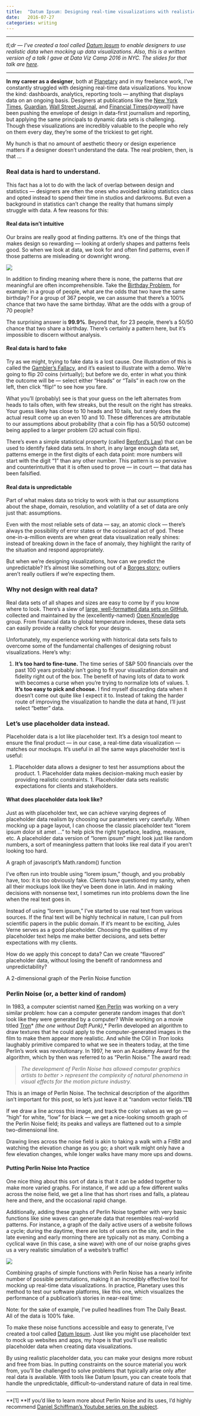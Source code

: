 ```yaml
---
title:  "Datum Ipsum: Designing real-time visualizations with realistic placeholder data"
date:   2016-07-27
categories: writing
---
```


*****

*tl;dr — I’ve created a tool called *[Datum Ipsum](http://datumipsum.com/)* to enable designers to use realistic data when mocking up data visualizations. Also, this is a written version of a talk I gave at Data Viz Camp 2016 in NYC. The slides for that talk are *[here](https://slides.com/matthewstrom/datumipsum)*.*

*****

**In my career as a designer**, both at [Planetary](http://planetary.io/) and in my freelance work, I’ve constantly struggled with designing real-time data visualizations. You know the kind: dashboards, analytics, reporting tools — anything that displays data on an ongoing basis. Designers at publications like the [New York Times](http://www.nytimes.com/section/upshot), [Guardian](http://www.theguardian.com/society/ng-interactive/2016/may/25/opioid-epidemic-overdose-deaths-map), [Wall Street Journal](http://graphics.wsj.com/3d-nasdaq/), and [Financial Times](http://blogs.ft.com/ftdata/2016/07/24/tour-de-france-2016-froome-sky-dominate-mountains-cavendish-sprinting-supremacy/)*(paywall)* have been pushing the envelope of design in data-first journalism and reporting, but applying the same principals to dynamic data sets is challenging. Though these visualizations are incredibly valuable to the people who rely on them every day, they’re some of the trickiest to get right.

My hunch is that no amount of aesthetic theory or design experience matters if a designer doesn’t understand the data. The real problem, then, is that …

### Real data is hard to understand.

This fact has a lot to do with the lack of overlap between design and statistics — designers are often the ones who avoided taking statistics class and opted instead to spend their time in studios and darkrooms. But even a background in statistics can’t change the reality that humans simply struggle with data. A few reasons for this:

#### Real data isn’t intuitive

Our brains are really good at finding patterns. It’s one of the things that makes design so rewarding — looking at orderly shapes and patterns feels good. So when we look at data, we look for and often find patterns, even if those patterns are misleading or downright wrong.

![](https://cdn-images-1.medium.com/max/2000/0*OTpTXzKDnDYh0x1R.)

In addition to finding meaning where there is none, the patterns that *are* meaningful are often incomprehensible. Take the [Birthday Problem](https://en.wikipedia.org/wiki/Birthday_problem), for example: in a group of people, what are the odds that two have the same birthday? For a group of 367 people, we can assume that there’s a 100% chance that two have the same birthday. What are the odds with a group of 70 people?

The surprising answer is **99.9%**. Beyond that, for 23 people, there’s a 50/50 chance that two share a birthday. There’s certainly a pattern here, but it’s impossible to discern without analysis.

#### Real data is hard to fake

Try as we might, trying to fake data is a lost cause. One illustration of this is called the [Gambler’s Fallacy](https://en.wikipedia.org/wiki/Gambler's_fallacy), and it’s easiest to illustrate with a demo. We’re going to flip 20 coins (virtually); but before we do, enter in what you think the outcome will be — select either “Heads” or “Tails” in each row on the left, then click “flip!” to see how you fare.

What you’ll (probably) see is that your guess on the left alternates from heads to tails often, with few streaks, but the result on the right has streaks. Your guess likely has close to 10 heads and 10 tails, but rarely does the actual result come up an even 10 and 10. These differences are attributable to our assumptions about probability (that a coin flip has a 50/50 outcome) being applied to a larger problem (20 actual coin flips).

There’s even a simple statistical property (called [Benford’s Law](https://en.wikipedia.org/wiki/Benford's_law)) that can be used to identify faked data sets. In short, in any large enough data set, patterns emerge in the first digits of each data point: more numbers will start with the digit “1” than any other number. This pattern is so pervasive and counterintuitive that it is often used to prove — in court — that data has been falsified.

#### Real data is unpredictable

Part of what makes data so tricky to work with is that our assumptions about the shape, domain, resolution, and volatility of a set of data are only just that: assumptions.

Even with the most reliable sets of data — say, an atomic clock — there’s always the possibility of error states or the occasional act of god. These one-in-a-million events are when great data visualization really shines: instead of breaking down in the face of anomaly, they highlight the rarity of the situation and respond appropriately.

But when we’re designing visualizations, how can we predict the unpredictable? It’s almost like something out of a [Borges story](https://en.wikipedia.org/wiki/The_Library_of_Babel); outliers aren’t really outliers if we’re expecting them.

### Why not design with real data?

Real data sets of all shapes and sizes are easy to come by if you know where to look. There’s a slew of [large, well-formatted data sets on GitHub](http://github.com/datasets), collected and maintained by the (excellently-named) [Open Knowledge](https://okfn.org/) group. From financial data to global temperature indexes, these data sets can easily provide a reality check for your designs.

Unfortunately, my experience working with historical data sets fails to overcome some of the fundamental challenges of designing robust visualizations. Here’s why:

1. **It’s too hard to fine-tune.** The time series of S&P 500 financials over the past 100 years probably isn’t going to fit your visualization domain and fidelity right out of the box. The benefit of having lots of data to work with becomes a curse when you’re trying to normalize lots of values. 1. **It’s too easy to pick and choose.** I find myself discarding data when it doesn’t come out quite like I expect it to. Instead of taking the harder route of improving the visualization to handle the data at hand, I’ll just select “better” data.

### Let’s use placeholder data instead.

Placeholder data is a lot like placeholder text. It’s a design tool meant to ensure the final product — in our case, a real-time data visualization — matches our mockups. It’s useful in all the same ways placeholder text is useful:

1. Placeholder data allows a designer to test her assumptions about the product. 1. Placeholder data makes decision-making much easier by providing realistic constraints. 1. Placeholder data sets realistic expectations for clients and stakeholders.

#### What does placeholder data look like?

Just as with placeholder text, we can achieve varying degrees of placeholder data realism by choosing our parameters very carefully. When mocking up a page layout, I can choose the classic placeholder text “lorem ipsum dolor sit amet …” to help pick the right typeface, leading, measure, etc. A placeholder data version of “lorem ipsum” might look just like random numbers, a sort of meaningless pattern that looks like real data if you aren’t looking too hard.

<span class="figcaption_hack">A graph of javascript’s Math.random() function</span>

I’ve often run into trouble using “lorem ipsum,” though, and you probably have, too: it is too obviously fake. Clients have questioned my sanity, when all their mockups look like they’ve been done in latin. And in making decisions with nonsense text, I sometimes run into problems down the line when the real text goes in.

Instead of using “lorem ipsum,” I’ve started to use real text from various sources. If the final text will be highly technical in nature, I can pull from scientific papers in the public domain. If it’s meant to be exciting, Jules Verne serves as a good placeholder. Choosing the qualities of my placeholder text helps me make better decisions, and sets better expectations with my clients.

How do we apply this concept to data? Can we create “flavored” placeholder data, without losing the benefit of randomness and unpredictability?

<span class="figcaption_hack">A 2-dimensional graph of the Perlin Noise function</span>

### Perlin Noise (or, a better kind of random)

In 1983, a computer scientist named [Ken Perlin](https://en.wikipedia.org/wiki/Ken_Perlin) was working on a very similar problem: how can a computer generate random images that don’t look like they were generated by a computer? While working on a movie titled [Tron](https://en.wikipedia.org/wiki/Tron)* *(the one without Daft Punk)*,* Perlin developed an algorithm to draw textures that he could apply to the computer-generated images in the film to make them appear more realistic. And while the CGI in *Tron* looks laughably primitive compared to what we see in theaters today, at the time Perlin’s work was revolutionary. In 1997, he won an Academy Award for the algorithm, which by then was referred to as “Perlin Noise.” The award read:

> *The development of Perlin Noise has allowed computer graphics artists to better > represent the complexity of natural phenomena in visual effects for the motion picture industry.*

This is an image of Perlin Noise. The technical description of the algorithm isn’t important for this post, so let’s just leave it at “random vector fields.”**[1]**

If we draw a line across this image, and track the color values as we go — “high” for white, “low” for black — we get a nice-looking smooth graph of the Perlin Noise field; its peaks and valleys are flattened out to a simple two-dimensional line.

Drawing lines across the noise field is akin to taking a walk with a FitBit and watching the elevation change as you go; a short walk might only have a few elevation changes, while longer walks have many more ups and downs.

#### Putting Perlin Noise Into Practice

One nice thing about this sort of data is that it can be added together to make more varied graphs. For instance, if we add up a few different walks across the noise field, we get a line that has short rises and falls, a plateau here and there, and the occasional rapid change.

Additionally, adding these graphs of Perlin Noise together with very basic functions like sine waves can generate data that resembles real-world patterns. For instance, a graph of the daily active users of a website follows a cycle; during the daytime, there are lots of users on the site, and in the late evening and early morning there are typically not as many. Combing a cyclical wave (in this case, a sine wave) with one of our noise graphs gives us a very realistic simulation of a website’s traffic!

![](https://cdn-images-1.medium.com/max/1600/0*koT4aVt6Oez-Kio7.)

Combining graphs of simple functions with Perlin Noise has a nearly infinite number of possible permutations, making it an incredibly effective tool for mocking up real-time data visualizations. In practice, Planetary uses this method to test our software platforms, like this one, which visualizes the performance of a publication’s stories in near-real time:

<span class="figcaption_hack">Note: for the sake of example, I’ve pulled headlines from The Daily Beast. All of the data is 100% fake.</span>

To make these noise functions accessible and easy to generate, I’ve created a tool called [Datum Ipsum](http://datumipsum.com/). Just like you might use placeholder text to mock up websites and apps, my hope is that you’ll use realistic placeholder data when creating data visualizations.

By using realistic placeholder data, you can make your designs more robust and free from bias. In putting constraints on the source material you work from, you’ll be challenged to solve problems that typically arise only after real data is available. With tools like Datum Ipsum, you can create tools that handle the unpredictable, difficult-to-understand nature of data in real time.

*****

**[1] **If you’d like to learn more about Perlin Noise and its uses, I’d highly recommend [Daniel Schiffman’s Youtube series on the subject](https://www.youtube.com/playlist?list=PLRqwX-V7Uu6bgPNQAdxQZpJuJCjeOr7VD).